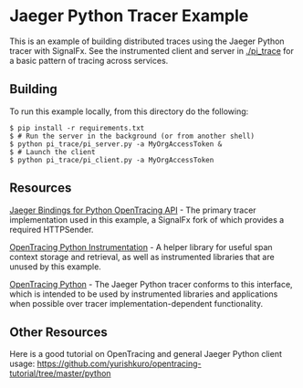 # Jaeger Python Tracer Example

This is an example of building distributed traces using the Jaeger Python tracer
with SignalFx.  See the instrumented client and server in [./pi_trace](./pi_trace) for a basic pattern of tracing
across services.

## Building

To run this example locally, from this directory do the following:

```
$ pip install -r requirements.txt
$ # Run the server in the background (or from another shell)
$ python pi_trace/pi_server.py -a MyOrgAccessToken &
$ # Launch the client
$ python pi_trace/pi_client.py -a MyOrgAccessToken
```

## Resources

[Jaeger Bindings for Python OpenTracing API](https://github.com/jaegertracing/jaeger-client-python) - The
primary tracer implementation used in this example, a SignalFx fork of which provides a required HTTPSender.

[OpenTracing Python Instrumentation](https://github.com/uber-common/opentracing-python-instrumentation) - A
helper library for useful span context storage and retrieval, as well as instrumented libraries that are unused by
this example.

[OpenTracing Python](https://github.com/opentracing/opentracing-python) - The Jaeger Python
tracer conforms to this interface, which is intended to be used by instrumented libraries and applications when
possible over tracer implementation-dependent functionality.

## Other Resources

Here is a good tutorial on OpenTracing and general Jaeger Python client usage:
https://github.com/yurishkuro/opentracing-tutorial/tree/master/python
